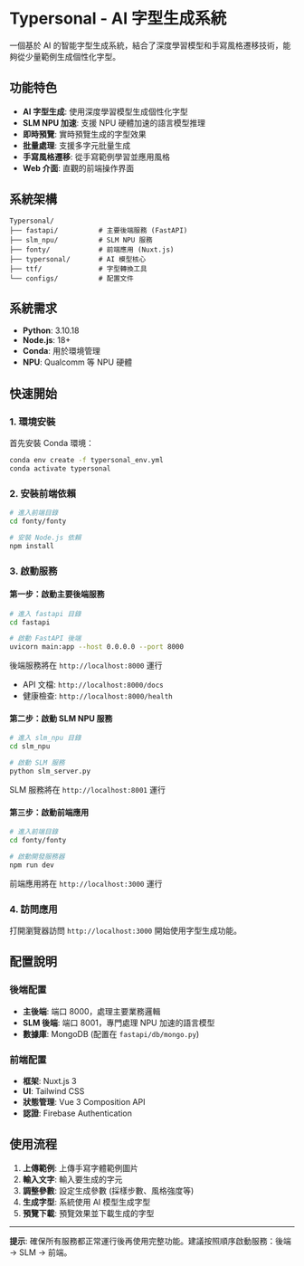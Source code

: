 # Typersonal - AI 字型生成系統

一個基於 AI 的智能字型生成系統，結合了深度學習模型和手寫風格遷移技術，能夠從少量範例生成個性化字型。

## 功能特色

- **AI 字型生成**: 使用深度學習模型生成個性化字型
- **SLM NPU 加速**: 支援 NPU 硬體加速的語言模型推理
- **即時預覽**: 實時預覽生成的字型效果
- **批量處理**: 支援多字元批量生成
- **手寫風格遷移**: 從手寫範例學習並應用風格
- **Web 介面**: 直觀的前端操作界面

## 系統架構

```
Typersonal/
├── fastapi/          # 主要後端服務 (FastAPI)
├── slm_npu/          # SLM NPU 服務
├── fonty/            # 前端應用 (Nuxt.js)
├── typersonal/       # AI 模型核心
├── ttf/              # 字型轉換工具
└── configs/          # 配置文件
```

## 系統需求

- **Python**: 3.10.18
- **Node.js**: 18+ 
- **Conda**: 用於環境管理
- **NPU**: Qualcomm 等 NPU 硬體

## 快速開始

### 1. 環境安裝

首先安裝 Conda 環境：

```bash
conda env create -f typersonal_env.yml
conda activate typersonal
```

### 2. 安裝前端依賴

```bash
# 進入前端目錄
cd fonty/fonty

# 安裝 Node.js 依賴
npm install
```

### 3. 啟動服務

#### 第一步：啟動主要後端服務

```bash
# 進入 fastapi 目錄
cd fastapi

# 啟動 FastAPI 後端
uvicorn main:app --host 0.0.0.0 --port 8000
```

後端服務將在 `http://localhost:8000` 運行
- API 文檔: `http://localhost:8000/docs`
- 健康檢查: `http://localhost:8000/health`

#### 第二步：啟動 SLM NPU 服務

```bash
# 進入 slm_npu 目錄
cd slm_npu

# 啟動 SLM 服務
python slm_server.py
```

SLM 服務將在 `http://localhost:8001` 運行

#### 第三步：啟動前端應用

```bash
# 進入前端目錄
cd fonty/fonty

# 啟動開發服務器
npm run dev
```

前端應用將在 `http://localhost:3000` 運行

### 4. 訪問應用

打開瀏覽器訪問 `http://localhost:3000` 開始使用字型生成功能。

## 配置說明

### 後端配置

- **主後端**: 端口 8000，處理主要業務邏輯
- **SLM 後端**: 端口 8001，專門處理 NPU 加速的語言模型
- **數據庫**: MongoDB (配置在 `fastapi/db/mongo.py`)

### 前端配置

- **框架**: Nuxt.js 3
- **UI**: Tailwind CSS
- **狀態管理**: Vue 3 Composition API
- **認證**: Firebase Authentication

## 使用流程

1. **上傳範例**: 上傳手寫字體範例圖片
2. **輸入文字**: 輸入要生成的字元
3. **調整參數**: 設定生成參數 (採樣步數、風格強度等)
4. **生成字型**: 系統使用 AI 模型生成字型
5. **預覽下載**: 預覽效果並下載生成的字型


---

**提示**: 確保所有服務都正常運行後再使用完整功能。建議按照順序啟動服務：後端 → SLM → 前端。
